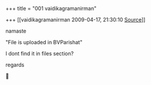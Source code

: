 +++
title = "001 vaidikagramanirman"

+++
[[vaidikagramanirman	2009-04-17, 21:30:10 [Source](https://groups.google.com/g/bvparishat/c/uZ0aIpn9TBI)]]



namaste  
  
"File is uploaded in BVParishat"  
  
I dont find it in files section?  
  
regards  



